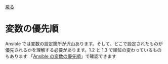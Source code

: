 [戻る](ansible-note)

# 変数の優先順

Ansible では変数の設定箇所が沢山あります。そして、どこで設定されたものが優先されるかを理解する必要があります。1.2 と 1.3 で順位の変わっているものもあります 「[Ansible の変数の優先順](http://blog.1q77.com/2013/10/ansible-precedence-rules/)」で確認できます